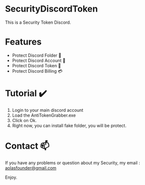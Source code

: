 # SecurityDiscordToken
This is a Security Token Discord. 

# Features
  - Protect Discord Folder 📁
  - Protect Discord Account 🧷
  - Protect Discord Token 💾
  - Protect Discord Billing 💳

# Tutorial ✔️
  1) Login to your main discord account
  2) Load the AntiTokenGrabber.exe
  3) Click on Ok.
  4) Right now, you can install fake folder, you will be protect.

# Contact 📫
If you have any problems or question about my Security, my email : aolasfounder@gmail.com

Enjoy. 
